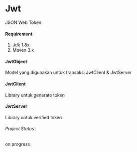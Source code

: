 # Jwt
JSON Web Token

#### Requirement
<ol>
<li>Jdk 1.8x</li>
<li>Maven 3.x</li>
</ol>

#### JwtObject
Model yang digunakan untuk transaksi JwtClient & JwtServer

#### JwtClient
Library untuk generate token

#### JwtServer
Library untuk verified token

###### Project Status
on progress
